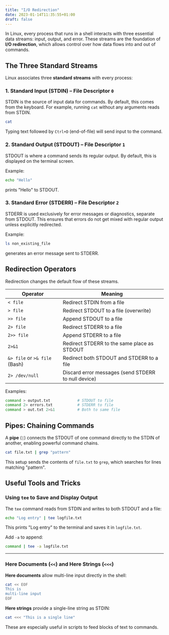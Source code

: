 ```yaml
---
title: "I/O Redirection"
date: 2023-01-14T11:35:55+01:00
draft: false
---
```


In Linux, every process that runs in a shell interacts with three essential data streams: input, output, and error. These streams are the foundation of **I/O redirection**, which allows control over how data flows into and out of commands. 

## The Three Standard Streams

Linux associates three **standard streams** with every process:

### 1. **Standard Input (STDIN)** – File Descriptor `0`
STDIN is the source of input data for commands. By default, this comes from the keyboard. For example, running `cat` without any arguments reads from STDIN.

```bash
cat
```
Typing text followed by `Ctrl+D` (end-of-file) will send input to the command.

### 2. **Standard Output (STDOUT)** – File Descriptor `1`
STDOUT is where a command sends its regular output. By default, this is displayed on the terminal screen.

Example:
```bash
echo "Hello"
```
prints "Hello" to STDOUT.

### 3. **Standard Error (STDERR)** – File Descriptor `2`
STDERR is used exclusively for error messages or diagnostics, separate from STDOUT. This ensures that errors do not get mixed with regular output unless explicitly redirected.

Example:
```bash
ls non_existing_file
```
generates an error message sent to STDERR.



## Redirection Operators

Redirection changes the default flow of these streams.

| Operator                      | Meaning                                             |
| ----------------------------- | --------------------------------------------------- |
| `< file`                      | Redirect STDIN from a file                          |
| `> file`                      | Redirect STDOUT to a file (overwrite)               |
| `>> file`                     | Append STDOUT to a file                             |
| `2> file`                     | Redirect STDERR to a file                           |
| `2>> file`                    | Append STDERR to a file                             |
| `2>&1`                        | Redirect STDERR to the same place as STDOUT         |
| `&> file` or `>& file` (Bash) | Redirect both STDOUT and STDERR to a file           |
| `2> /dev/null`                | Discard error messages (send STDERR to null device) |

Examples:

```bash
command > output.txt            # STDOUT to file
command 2> errors.txt           # STDERR to file
command > out.txt 2>&1          # Both to same file
```


## Pipes: Chaining Commands

A **pipe** (`|`) connects the STDOUT of one command directly to the STDIN of another, enabling powerful command chains.

```bash
cat file.txt | grep "pattern"
```

This setup sends the contents of `file.txt` to `grep`, which searches for lines matching "pattern".


## Useful Tools and Tricks

### Using `tee` to Save and Display Output

The `tee` command reads from STDIN and writes to both STDOUT and a file:

```bash
echo "Log entry" | tee logfile.txt
```

This prints "Log entry" to the terminal and saves it in `logfile.txt`.

Add `-a` to append:

```bash
command | tee -a logfile.txt
```

---

### Here Documents (`<<`) and Here Strings (`<<<`)

**Here documents** allow multi-line input directly in the shell:

```bash
cat << EOF
This is
multi-line input
EOF
```

**Here strings** provide a single-line string as STDIN:

```bash
cat <<< "This is a single line"
```

These are especially useful in scripts to feed blocks of text to commands.
